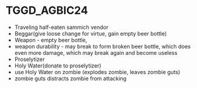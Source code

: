 # TGGD_AGBIC24

- Traveling half-eaten sammich vendor
- Beggar(give loose change for virtue, gain empty beer bottle)
- Weapon - empty beer bottle, 
- weapon durability - may break to form broken beer bottle, which does even more damage, which may break again and become useless
- Proselytizer
- Holy Water(donate to proselytizer)
- use Holy Water on zombie (explodes zombie, leaves zombie guts)
- zombie guts distracts zombie from attacking
